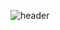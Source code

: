 ![header](https://capsule-render.vercel.app/api?type=waving&color=gradient&height=100&section=header&text=welcome&fontSize=40&fontColor=000000&fontAlign=50&fontAlignY=30)
